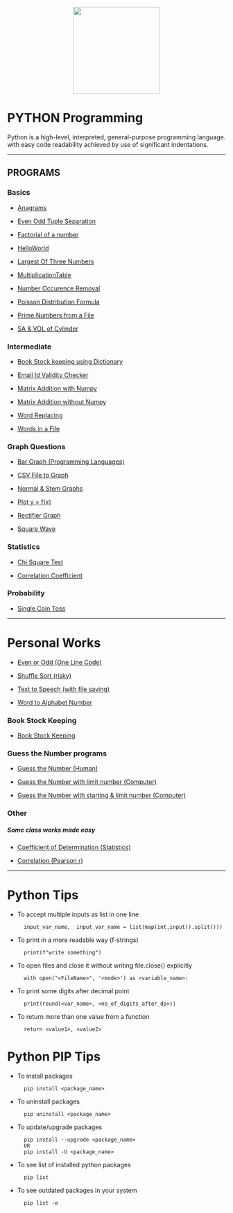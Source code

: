 [<p align="center">
<img src="https://img.icons8.com/color/480/000000/python--v1.png" height='200'></p>](https://www.google.com/search?q=python&rlz=1C1CHBF_enIN998IN998&oq=python&aqs=chrome..69i57j69i59l2j69i60j69i65j69i60l2j69i65.3593j0j4&sourceid=chrome&ie=UTF-8)

# PYTHON Programming
Python is a high-level, interpreted, general-purpose programming language. with easy code readability achieved by use of significant indentations.

---

## PROGRAMS

### Basics

* [Anagrams](https://github.com/004Ajay/Python/blob/main/anagrams.py)

* [Even Odd Tuple Separation](https://github.com/004Ajay/Python/blob/main/EvenOddTuplePrint.py) 

* [Factorial of a number](https://github.com/004Ajay/Python/blob/main/factorial.py)

* [HelloWorld](https://github.com/004Ajay/Python/blob/main/HelloWorld.py) 

* [Largest Of Three Numbers](https://github.com/004Ajay/Python/blob/main/LargestOfThreeNumbers.py) 

* [MultiplicationTable](https://github.com/004Ajay/Python/blob/main/MultiplicationTable.py)

* [Number Occurence Removal](https://github.com/004Ajay/Python/blob/main/NumOccurenceRemoval.py) 

* [Poisson Distribution Formula](https://github.com/004Ajay/Python/blob/main/PoissonDistribution.py)

* [Prime Numbers from a File](https://github.com/004Ajay/Python/blob/main/PrimeNumFromFile.py)

* [SA & VOL of Cylinder](https://github.com/004Ajay/Python/blob/main/CylinderSA&VOL.py)


### Intermediate

* [Book Stock keeping using Dictionary](https://github.com/004Ajay/Python/blob/main/DictBookStock.py)

* [Email Id Validity Checker](https://github.com/004Ajay/Python/blob/main/ValidityEmailId.py) 

* [Matrix Addition with Numpy](https://github.com/004Ajay/Python/blob/main/MatrixAdditionWithNumpy.py)

* [Matrix Addition without Numpy](https://github.com/004Ajay/Python/blob/main/MatrixAdditionWithoutNumpy.py)

* [Word Replacing](https://github.com/004Ajay/Python/blob/main/WordReplacing.py) 

* [Words in a File](https://github.com/004Ajay/Python/blob/main/WordsInFile.py)

### Graph Questions

* [Bar Graph (Programming Languages)](https://github.com/004Ajay/Python/blob/main/ProgrammingGraph.py) 

* [CSV File to Graph](https://github.com/004Ajay/Python/blob/main/csvFileToGraph.py)

* [Normal & Stem Graphs](https://github.com/004Ajay/Python/blob/main/NormalStemGraphs.py)

* [Plot y =  f(x)](https://github.com/004Ajay/Python/blob/main/PlotyFx.py) 

* [Rectifier Graph](https://github.com/004Ajay/Python/blob/main/RectifierGraph.py)

* [Square Wave](https://github.com/004Ajay/Python/blob/main/squareWave.py)

### Statistics

* [Chi Square Test](https://github.com/004Ajay/Python/blob/main/ChiSquare.py)

* [Correlation Coefficient](https://github.com/004Ajay/Python/blob/main/CorrelationCoefficient.py)

### Probability

* [Single Coin Toss](https://github.com/004Ajay/Python/blob/main/coinToss.py)

---

# Personal Works

* [Even or Odd (One Line Code)](https://github.com/004Ajay/Python/blob/main/EvenOddOneLine.py)

* [Shuffle Sort (risky)](https://github.com/004Ajay/Python/blob/main/Personal/ShuffleSort.py)

* [Text to Speech (with file saving)](https://github.com/004Ajay/Python/blob/main/Personal/TextToSpeech.py)

* [Word to Alphabet Number](https://github.com/004Ajay/Python/blob/main/Personal/WordToAlphaNumber.py)

### Book Stock Keeping

* [Book Stock Keeping](https://github.com/004Ajay/Python/blob/main/Personal/BookStockDict.py)

### Guess the Number programs

* [Guess the Number (Human)](https://github.com/004Ajay/Python/blob/main/Personal/GuessHuman.py)

* [Guess the Number with limit number (Computer)](https://github.com/004Ajay/Python/blob/main/Personal/GuessComputer.py)

* [Guess the Number with starting & limit number (Computer)](https://github.com/004Ajay/Python/blob/main/Personal/GuessComputer2.py)

### Other
##### Some class works made easy

* [Coefficient of Determination (Statistics)](https://github.com/004Ajay/Python/blob/main/Personal/CoeffOfDet.py)

* [Correlation (Pearson r)](https://github.com/004Ajay/Python/blob/main/Personal/CorrelationR.py)

---

# Python Tips

* To accept multiple inputs as list in one line

        input_var_name,  input_var_name = list(map(int,input().split()))

* To print in a more readable way (f-strings)

        print(f"write something")

* To open files and close it without writing file.close() explicitly

        with open("<FileName>", '<mode>') as <variable_name>:

* To print some digits after decimal point

        print(round(<var_name>, <no_of_digits_after_dp>))

* To return more than one value from a function

        return <value1>, <value2>

# Python PIP Tips

* To install packages

        pip install <package_name>

* To uninstall packages

        pip uninstall <package_name>

* To update/upgrade packages

        pip install --upgrade <package_name> 
        OR
        pip install -U <package_name>

* To see list of installed python packages

        pip list

* To see outdated packages in your system

        pip list -o